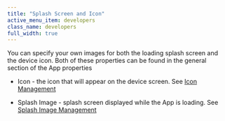 ```yaml
---
title: "Splash Screen and Icon"
active_menu_item: developers
class_name: developers
full_width: true
---
```



You can specify your own images for both the loading splash screen and the device icon. Both of these properties can be found in the general section of the App properties

 - Icon - the icon that will appear on the device screen. See [Icon Management](../../../product-guide/mobile-apps-sites/icon-management)

 - Splash Image - splash screen displayed while the App is loading. See [Splash Image Management](../../../product-guide/mobile-apps-sites/splash-image-management)

